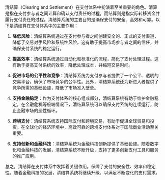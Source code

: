 清结算（Clearing and Settlement）在支付体系中扮演着至关重要的角色。清算是指在支付参与者之间计算和确认支付责任的过程，而结算则是指实际转移资金并履行支付责任的过程。清结算系统的主要目的是确保支付的安全、高效和可靠。以下是清结算在支付体系中的主要作用：

1. **降低风险**：清结算系统通过在支付参与者之间创建安全的、正式的支付渠道，降低了交易对手风险和系统性风险。这有助于提高市场参与者之间的信任，并确保支付系统的稳定运行。

2. **提高效率**：清结算系统通过自动化和标准化的流程，简化了支付处理过程。这有助于提高支付系统的效率，降低处理成本，并缩短交易时间。

3. **促进市场的公平性和竞争**：清结算系统为支付参与者提供了一个公平、透明的交易平台，确保了市场竞争的公平性。此外，清结算系统还为新进入者提供了竞争所需的基础设施，降低了市场准入壁垒。

4. **支持金融稳定**：作为支付体系的核心组成部分，清结算系统有助于维护金融稳定。在金融危机等极端情况下，清结算系统可以确保支付系统的连续运行，防止金融市场的恶性循环。

5. **跨境支付**：清结算系统支持国际支付和跨境交易，有助于促进全球贸易和投资。在全球化的经济环境中，高效可靠的跨境支付体系对于国际商业活动至关重要。

6. **支持创新和金融科技**：清结算系统为金融科技创新提供了基础设施。随着数字化和金融科技的发展，清结算系统不断升级，支持了更多创新支付工具和服务的推广应用。

总之，清结算在支付体系中发挥着关键作用，保障了支付的安全性、效率和稳定性。随着金融科技的发展，清结算系统将继续升级，以满足不断变化的支付需求。